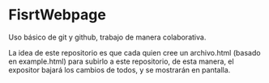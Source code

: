 # FisrtWebpage

Uso básico de git y github, trabajo de manera colaborativa.

La idea de este repositorio es que cada quien cree un archivo.html (basado en example.html) para subirlo a este repositorio, de esta manera, el expositor bajará los cambios de todos, y se mostrarán en pantalla.